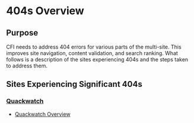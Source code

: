 # 404s Overview

## Purpose

CFI needs to address 404 errors for various parts of the multi-site. This improves site navigation, content validation, and search ranking. What follows is a description of the sites experiencing 404s and the steps taken to address them.

## Sites Experiencing Significant 404s

### [Quackwatch](https://quackwatch.org/)
- [Quackwatch Overview](quackwatch/quackwatch-overview.md)